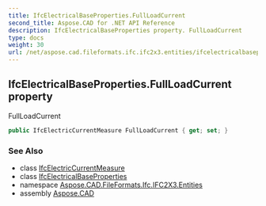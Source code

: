 ```yaml
---
title: IfcElectricalBaseProperties.FullLoadCurrent
second_title: Aspose.CAD for .NET API Reference
description: IfcElectricalBaseProperties property. FullLoadCurrent
type: docs
weight: 30
url: /net/aspose.cad.fileformats.ifc.ifc2x3.entities/ifcelectricalbaseproperties/fullloadcurrent/
---
```

## IfcElectricalBaseProperties.FullLoadCurrent property

FullLoadCurrent

```csharp
public IfcElectricCurrentMeasure FullLoadCurrent { get; set; }
```

### See Also

* class [IfcElectricCurrentMeasure](../../../aspose.cad.fileformats.ifc.ifc2x3.types/ifcelectriccurrentmeasure/)
* class [IfcElectricalBaseProperties](../)
* namespace [Aspose.CAD.FileFormats.Ifc.IFC2X3.Entities](../../ifcelectricalbaseproperties/)
* assembly [Aspose.CAD](../../../)



